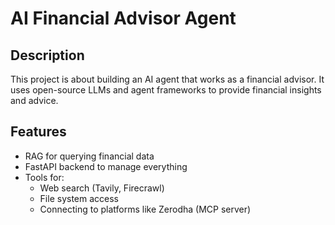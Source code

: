# AI Financial Advisor Agent

## Description

This project is about building an AI agent that works as a financial advisor. It uses open-source LLMs and agent frameworks to provide financial insights and advice.

## Features

- RAG for querying financial data  
- FastAPI backend to manage everything  
- Tools for:
  - Web search (Tavily, Firecrawl)  
  - File system access  
  - Connecting to platforms like Zerodha (MCP server)
